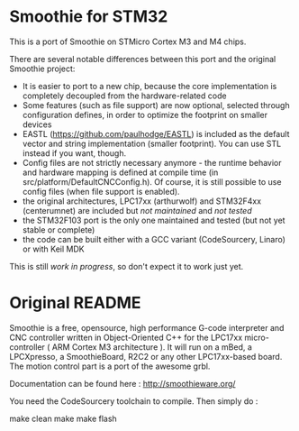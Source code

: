 # Smoothie for STM32

This is a port of Smoothie on STMicro Cortex M3 and M4 chips.

There are several notable differences between this port and the original Smoothie project:
* It is easier to port to a new chip, because the core implementation is completely decoupled from the hardware-related code
* Some features (such as file support) are now optional, selected through configuration defines, in order to optimize the footprint on smaller devices
* EASTL (https://github.com/paulhodge/EASTL) is included as the default vector and string implementation (smaller footprint). You can use STL instead if you want, though.
* Config files are not strictly necessary anymore - the runtime behavior and hardware mapping is defined at compile time (in src/platform/DefaultCNCConfig.h).
Of course, it is still possible to use config files (when file support is enabled).
* the original architectures, LPC17xx (arthurwolf) and STM32F4xx (centerumnet) are included but _not maintained_ and _not tested_
* the STM32F103 port is the only one maintained and tested (but not yet stable or complete)
* the code can be built either with a GCC variant (CodeSourcery, Linaro) or with Keil MDK

This is still _work in progress_, so don't expect it to work just yet.

# Original README

Smoothie is a free, opensource, high performance G-code interpreter and CNC controller written in Object-Oriented C++ for the LPC17xx micro-controller ( ARM Cortex M3 architecture ). It will run on a mBed, a LPCXpresso, a SmoothieBoard, R2C2 or any other LPC17xx-based board. The motion control part is a port of the awesome grbl.

Documentation can be found here : http://smoothieware.org/

You need the CodeSourcery toolchain to compile.
Then simply do : 

make clean
make
make flash
